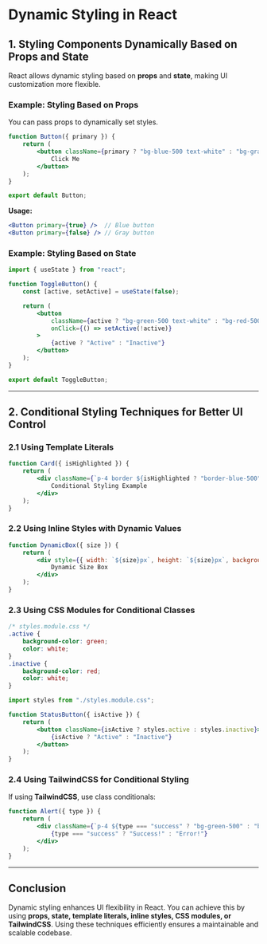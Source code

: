 # Dynamic Styling in React

## 1. Styling Components Dynamically Based on Props and State
React allows dynamic styling based on **props** and **state**, making UI customization more flexible.

### Example: Styling Based on Props
You can pass props to dynamically set styles.
```jsx
function Button({ primary }) {
    return (
        <button className={primary ? "bg-blue-500 text-white" : "bg-gray-300 text-black"}>
            Click Me
        </button>
    );
}

export default Button;
```
**Usage:**
```jsx
<Button primary={true} />  // Blue button
<Button primary={false} /> // Gray button
```

### Example: Styling Based on State
```jsx
import { useState } from "react";

function ToggleButton() {
    const [active, setActive] = useState(false);

    return (
        <button
            className={active ? "bg-green-500 text-white" : "bg-red-500 text-white"}
            onClick={() => setActive(!active)}
        >
            {active ? "Active" : "Inactive"}
        </button>
    );
}

export default ToggleButton;
```

---

## 2. Conditional Styling Techniques for Better UI Control

### 2.1 Using Template Literals
```jsx
function Card({ isHighlighted }) {
    return (
        <div className={`p-4 border ${isHighlighted ? "border-blue-500" : "border-gray-300"}`}>
            Conditional Styling Example
        </div>
    );
}
```

### 2.2 Using Inline Styles with Dynamic Values
```jsx
function DynamicBox({ size }) {
    return (
        <div style={{ width: `${size}px`, height: `${size}px`, backgroundColor: "blue" }}>
            Dynamic Size Box
        </div>
    );
}
```

### 2.3 Using CSS Modules for Conditional Classes
```css
/* styles.module.css */
.active {
    background-color: green;
    color: white;
}
.inactive {
    background-color: red;
    color: white;
}
```
```jsx
import styles from "./styles.module.css";

function StatusButton({ isActive }) {
    return (
        <button className={isActive ? styles.active : styles.inactive}>
            {isActive ? "Active" : "Inactive"}
        </button>
    );
}
```

### 2.4 Using TailwindCSS for Conditional Styling
If using **TailwindCSS**, use class conditionals:
```jsx
function Alert({ type }) {
    return (
        <div className={`p-4 ${type === "success" ? "bg-green-500" : "bg-red-500"}`}>
            {type === "success" ? "Success!" : "Error!"}
        </div>
    );
}
```

---

## Conclusion
Dynamic styling enhances UI flexibility in React. You can achieve this by using **props, state, template literals, inline styles, CSS modules, or TailwindCSS**. Using these techniques efficiently ensures a maintainable and scalable codebase.

